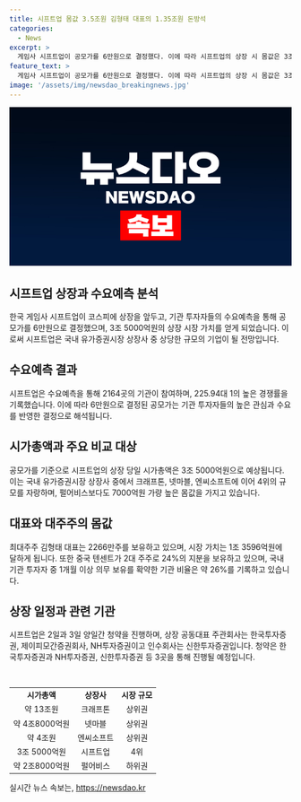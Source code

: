 ```yaml
---
title: 시프트업 몸값 3.5조원 김형태 대표의 1.35조원 돈방석
categories:
  - News
excerpt: >
  게임사 시프트업이 공모가를 6만원으로 결정했다. 이에 따라 시프트업의 상장 시 몸값은 3조5000억원으로 결정되며, 국내 유가증권시장 상장사 중 상위 4위의 규모를 자랑한다. 2266만주를 보유한 최대주주 김형태 대표는 1조 3596억원 돈방석에 앉게 되며, 시프트업은 한국투자증권, 제이피모간증권회사, NH투자증권이 공동대표 주관회사로, 신한투자증권이 인수회사로 활동 중이다.
feature_text: >
  게임사 시프트업이 공모가를 6만원으로 결정했다. 이에 따라 시프트업의 상장 시 몸값은 3조5000억원으로 결정되며, 국내 유가증권시장 상장사 중 상위 4위의 규모를 자랑한다. 2266만주를 보유한 최대주주 김형태 대표는 1조 3596억원 돈방석에 앉게 되며, 시프트업은 한국투자증권, 제이피모간증권회사, NH투자증권이 공동대표 주관회사로, 신한투자증권이 인수회사로 활동 중이다.
image: '/assets/img/newsdao_breakingnews.jpg'
---
```


<p><img src="/assets/img/newsdao_breakingnews.jpg" alt="cryptoinkorea 속보" /></p>

<h2 data-ke-size="size26">시프트업 상장과 수요예측 분석</h2>

<p data-ke-size="size16">한국 게임사 시프트업이 코스피에 상장을 앞두고, 기관 투자자들의 수요예측을 통해 공모가를 6만원으로 결정했으며, 3조 5000억원의 상장 시장 가치를 얻게 되었습니다. 이로써 시프트업은 국내 유가증권시장 상장사 중 상당한 규모의 기업이 될 전망입니다.</p>

<h2 data-ke-size="size24">수요예측 결과</h2>

<p data-ke-size="size16">시프트업은 수요예측을 통해 2164곳의 기관이 참여하며, 225.94대 1의 높은 경쟁률을 기록했습니다. 이에 따라 6만원으로 결정된 공모가는 기관 투자자들의 높은 관심과 수요를 반영한 결정으로 해석됩니다.</p>

<h2 data-ke-size="size24">시가총액과 주요 비교 대상</h2>

<p data-ke-size="size16">공모가를 기준으로 시프트업의 상장 당일 시가총액은 3조 5000억원으로 예상됩니다. 이는 국내 유가증권시장 상장사 중에서 크래프톤, 넷마블, 엔씨소프트에 이어 4위의 규모를 자랑하며, 펄어비스보다도 7000억원 가량 높은 몸값을 가지고 있습니다.</p>

<h2 data-ke-size="size24">대표와 대주주의 몸값</h2>

<p data-ke-size="size16">최대주주 김형태 대표는 2266만주를 보유하고 있으며, 시장 가치는 1조 3596억원에 달하게 됩니다. 또한 중국 텐센트가 2대 주주로 24%의 지분을 보유하고 있으며, 국내 기관 투자자 중 1개월 이상 의무 보유를 확약한 기관 비율은 약 26%를 기록하고 있습니다.</p>

<h2 data-ke-size="size24">상장 일정과 관련 기관</h2>

<p data-ke-size="size16">시프트업은 2일과 3일 양일간 청약을 진행하며, 상장 공동대표 주관회사는 한국투자증권, 제이피모간증권회사, NH투자증권이고 인수회사는 신한투자증권입니다. 청약은 한국투자증권과 NH투자증권, 신한투자증권 등 3곳을 통해 진행될 예정입니다.</p>

<p data-ke-size="size16">&nbsp;</p>

<table>
    <tbody>
        <tr>
            <td style="text-align: center; height: 17px;"><b>시가총액</b></td>
            <td style="text-align: center; height: 17px;"><b>상장사</b></td>
            <td style="text-align: center; height: 17px;"><b>시장 규모</b></td>
        </tr>
        <tr>
            <td style="text-align: center; height: 17px;">약 13조원</td>
            <td style="text-align: center; height: 17px;">크래프톤</td>
            <td style="text-align: center; height: 17px;">상위권</td>
        </tr>
        <tr>
            <td style="text-align: center; height: 17px;">약 4조8000억원</td>
            <td style="text-align: center; height: 17px;">넷마블</td>
            <td style="text-align: center; height: 17px;">상위권</td>
        </tr>
        <tr>
            <td style="text-align: center; height: 17px;">약 4조원</td>
            <td style="text-align: center; height: 17px;">엔씨소프트</td>
            <td style="text-align: center; height: 17px;">상위권</td>
        </tr>
        <tr>
            <td style="text-align: center; height: 17px;">3조 5000억원</td>
            <td style="text-align: center; height: 17px;">시프트업</td>
            <td style="text-align: center; height: 17px;">4위</td>
        </tr>
        <tr>
            <td style="text-align: center; height: 17px;">약 2조8000억원</td>
            <td style="text-align: center; height: 17px;">펄어비스</td>
            <td style="text-align: center; height: 17px;">하위권</td>
        </tr>
    </tbody>
</table>
실시간 뉴스 속보는, <a href="https://newsdao.kr" rel="dofollow">https://newsdao.kr</a>


